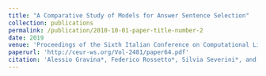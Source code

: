```yaml
---
title: "A Comparative Study of Models for Answer Sentence Selection"
collection: publications
permalink: /publication/2010-10-01-paper-title-number-2
date: 2019
venue: 'Proceedings of the Sixth Italian Conference on Computational Linguistics'
paperurl: 'http://ceur-ws.org/Vol-2481/paper64.pdf'
citation: 'Alessio Gravina*, Federico Rossetto*, Silvia Severini*, and Giuseppe Attardi*. (2019). &quot;Paper Title Number 2.&quot; <i>Journal 1</i>. 1(2).'
---
```

